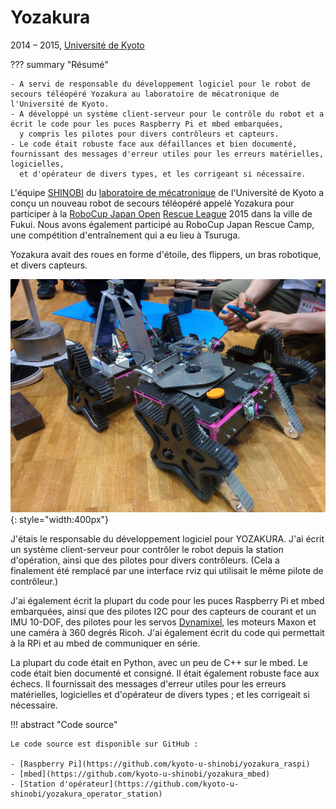 # Yozakura
2014 &ndash; 2015, [Université de Kyoto](../education/kyoto-u.md)

??? summary "Résumé"

    - A servi de responsable du développement logiciel pour le robot de secours téléopéré Yozakura au laboratoire de mécatronique de l'Université de Kyoto.
    - A développé un système client-serveur pour le contrôle du robot et a écrit le code pour les puces Raspberry Pi et mbed embarquées,
      y compris les pilotes pour divers contrôleurs et capteurs.
    - Le code était robuste face aux défaillances et bien documenté, fournissant des messages d'erreur utiles pour les erreurs matérielles, logicielles,
      et d'opérateur de divers types, et les corrigeant si nécessaire.

L'équipe [SHINOBI](https://github.com/kyoto-u-shinobi) du [laboratoire de mécatronique](http://www.mechatronics.me.kyoto-u.ac.jp/index.php?ml_lang=en) de l'Université de Kyoto
a conçu un nouveau robot de secours téléopéré appelé Yozakura pour participer à la [RoboCup Japan Open](http://robocup.or.jp/)
[Rescue League](https://sites.google.com/site/robocupjorescuerobotleague/) 2015 dans la ville de Fukui.
Nous avons également participé au RoboCup Japan Rescue Camp, une compétition d'entraînement qui a eu lieu à Tsuruga.

Yozakura avait des roues en forme d'étoile, des flippers, un bras robotique, et divers capteurs.

![Yozakura](../../assets/images/yozakura.jpg){: style="width:400px"}

J'étais le responsable du développement logiciel pour YOZAKURA.
J'ai écrit un système client-serveur pour contrôler le robot depuis la station d'opération,
ainsi que des pilotes pour divers contrôleurs.
(Cela a finalement été remplacé par une interface rviz qui utilisait le même pilote de contrôleur.)

J'ai également écrit la plupart du code pour les puces Raspberry Pi et mbed embarquées,
ainsi que des pilotes I2C pour des capteurs de courant et un IMU 10-DOF,
des pilotes pour les servos [Dynamixel](https://github.com/masasin/dynamixel), les moteurs Maxon et une caméra à 360 degrés Ricoh.
J'ai également écrit du code qui permettait à la RPi et au mbed de communiquer en série.

La plupart du code était en Python, avec un peu de C++ sur le mbed.
Le code était bien documenté et consigné.
Il était également robuste face aux échecs.
Il fournissait des messages d'erreur utiles pour les erreurs matérielles, logicielles et d'opérateur de divers types ;
et les corrigeait si nécessaire.

!!! abstract "Code source"

    Le code source est disponible sur GitHub :

    - [Raspberry Pi](https://github.com/kyoto-u-shinobi/yozakura_raspi)
    - [mbed](https://github.com/kyoto-u-shinobi/yozakura_mbed)
    - [Station d'opérateur](https://github.com/kyoto-u-shinobi/yozakura_operator_station)
